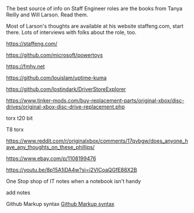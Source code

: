 The best source of info on Staff Engineer roles are the books from Tanya Reilly and Will Larson. Read them.

Most of Larson's thoughts are available at his website staffeng.com, start there. Lots of interviews with folks about the role, too.


https://staffeng.com/


https://github.com/microsoft/powertoys

https://fmhy.net

https://github.com/louislam/uptime-kuma

https://github.com/lostindark/DriverStoreExplorer

https://www.tinker-mods.com/buy-replacement-parts/original-xbox/disc-drives/original-xbox-disc-drive-replacement.php

torx t20 bit

T8 torx

https://www.reddit.com/r/originalxbox/comments/17qvbgw/does_anyone_have_any_thoughts_on_these_phillips/


https://www.ebay.com/p/1108199476

https://youtu.be/8p15A1iDA4w?si=i2VlCoaQGfE88X2B

One Stop shop of IT notes when a notebook isn't handy

add notes

Github Markup syntax [Github Markup syntax]([https://pages.github.com/](https://docs.github.com/en/get-started/writing-on-github/getting-started-with-writing-and-formatting-on-github/basic-writing-and-formatting-syntax))

